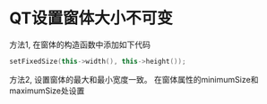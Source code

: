 # QT设置窗体大小不可变

方法1, 在窗体的构造函数中添加如下代码
```C++
setFixedSize(this->width(), this->height()); 
```

方法2, 设置窗体的最大和最小宽度一致。
在窗体属性的minimumSize和maximumSize处设置